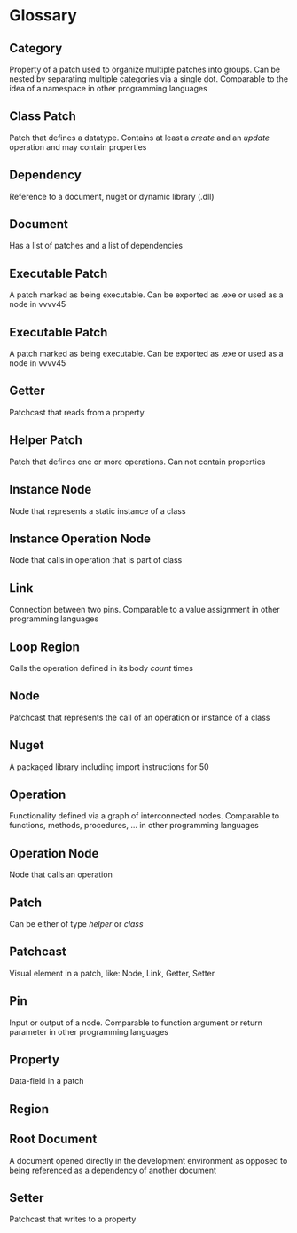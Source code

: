 # Glossary

## Category
Property of a patch used to organize multiple patches into groups. Can be nested by separating multiple categories via a single dot. Comparable to the idea of a namespace in other programming languages

## Class Patch
Patch that defines a datatype. Contains at least a _create_ and an _update_ operation and may contain properties 

## Dependency
Reference to a document, nuget or dynamic library (.dll)

## Document
Has a list of patches and a list of dependencies

## Executable Patch
A patch marked as being executable. Can be exported as .exe or used as a node in vvvv45

## Executable Patch
A patch marked as being executable. Can be exported as .exe or used as a node in vvvv45

## Getter
Patchcast that reads from a property

## Helper Patch
Patch that defines one or more operations. Can not contain properties

## Instance Node
Node that represents a static instance of a class

## Instance Operation Node
Node that calls in operation that is part of class

## Link
Connection between two pins. Comparable to a value assignment in other programming languages

## Loop Region
Calls the operation defined in its body _count_ times

## Node
Patchcast that represents the call of an operation or instance of a class

## Nuget
A packaged library including import instructions for 50

## Operation
Functionality defined via a graph of interconnected nodes. Comparable to functions, methods, procedures, ... in other programming languages

## Operation Node
Node that calls an operation

## Patch
Can be either of type _helper_ or _class_

## Patchcast
Visual element in a patch, like: Node, Link, Getter, Setter

## Pin
Input or output of a node. Comparable to function argument or return parameter in other programming languages

## Property
Data-field in a patch

## Region

## Root Document
A document opened directly in the development environment as opposed to being referenced as a dependency of another document

## Setter	
Patchcast that writes to a property